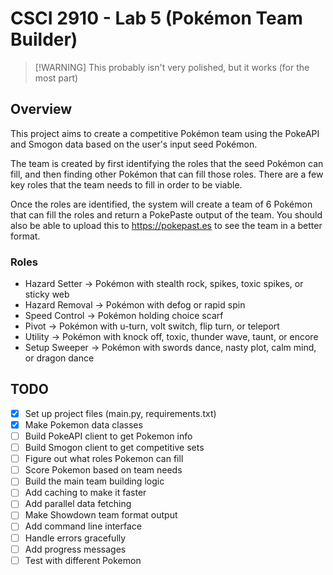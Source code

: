 # CSCI 2910 - Lab 5 (Pokémon Team Builder)

> [!WARNING] This probably isn't very polished, but it works (for the most part)

## Overview

This project aims to create a competitive Pokémon team using the PokeAPI and Smogon data based on the user's input seed Pokémon.

The team is created by first identifying the roles that the seed Pokémon can fill, and then finding other Pokémon that can fill those roles. There are a few key roles that the team needs to fill in order to be viable.

Once the roles are identified, the system will create a team of 6 Pokémon that can fill the roles and return a PokePaste output of the team. You should also be able to upload this to https://pokepast.es to see the team in a better format.

### Roles

- Hazard Setter → Pokémon with stealth rock, spikes, toxic spikes, or sticky web
- Hazard Removal → Pokémon with defog or rapid spin
- Speed Control → Pokémon holding choice scarf
- Pivot → Pokémon with u-turn, volt switch, flip turn, or teleport
- Utility → Pokémon with knock off, toxic, thunder wave, taunt, or encore
- Setup Sweeper → Pokémon with swords dance, nasty plot, calm mind, or dragon dance

## TODO

- [x] Set up project files (main.py, requirements.txt)
- [x] Make Pokemon data classes
- [ ] Build PokeAPI client to get Pokemon info
- [ ] Build Smogon client to get competitive sets
- [ ] Figure out what roles Pokemon can fill
- [ ] Score Pokemon based on team needs
- [ ] Build the main team building logic
- [ ] Add caching to make it faster
- [ ] Add parallel data fetching
- [ ] Make Showdown team format output
- [ ] Add command line interface
- [ ] Handle errors gracefully
- [ ] Add progress messages
- [ ] Test with different Pokemon
